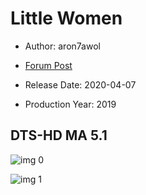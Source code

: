 # Little Women

* Author: aron7awol

* [Forum Post](https://www.avsforum.com/threads/bass-eq-for-filtered-movies.2995212/post-59429764)

* Release Date: 2020-04-07
* Production Year: 2019

## DTS-HD MA 5.1

![img 0](https://i.imgur.com/6XGLPMR.jpg)

![img 1](https://i.imgur.com/gqicKPW.png)

